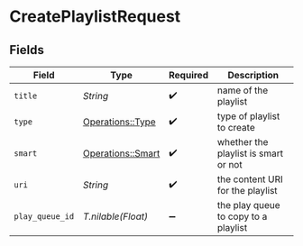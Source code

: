 # CreatePlaylistRequest


## Fields

| Field                                                 | Type                                                  | Required                                              | Description                                           |
| ----------------------------------------------------- | ----------------------------------------------------- | ----------------------------------------------------- | ----------------------------------------------------- |
| `title`                                               | *String*                                              | :heavy_check_mark:                                    | name of the playlist                                  |
| `type`                                                | [Operations::Type](../../models/operations/type.md)   | :heavy_check_mark:                                    | type of playlist to create                            |
| `smart`                                               | [Operations::Smart](../../models/operations/smart.md) | :heavy_check_mark:                                    | whether the playlist is smart or not                  |
| `uri`                                                 | *String*                                              | :heavy_check_mark:                                    | the content URI for the playlist                      |
| `play_queue_id`                                       | *T.nilable(Float)*                                    | :heavy_minus_sign:                                    | the play queue to copy to a playlist                  |